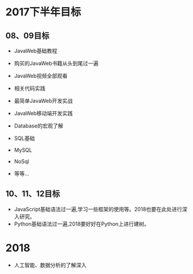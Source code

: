 # 2017下半年目标

## 08、09目标
* JavaWeb基础教程
* 购买的JavaWeb书籍从头到尾过一遍
* JavaWeb视频全部观看
* 相关代码实践
* 最简单JavaWeb开发实战
* JavaWeb移动端开发实践
    
* Database的宏观了解
* SQL基础
* MySQL
* NoSql
* 等等...

## 10、11、12目标
* JavaScript基础语法过一遍,学习一些框架的使用等。2018也要在此处进行深入研究。
* Python基础语法过一遍,2018要好好在Python上进行建树。

# 2018
* 人工智能、数据分析的了解深入

